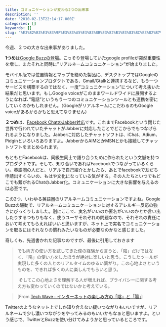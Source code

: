 ```yaml
---
title: コミュニケーションが変わる2つの出来事
description: ''
date: '2010-02-13T22:14:17.000Z'
categories: []
keywords: []
slug: "%E3%82%B3%E3%83%9F%E3%83%A5%E3%83%8B%E3%82%B1%E3%83%BC%E3%82%B7%E3%83%A7%E3%83%B3%E3%81%8C%E5%A4%89%E3%82%8F%E3%82%8B2%E3%81%A4%E3%81%AE%E5%87%BA%E..."
---
```

今週、２つの大きな出来事がありました。

**1つめ**は[Google Buzzの登場](http://googlejapan.blogspot.com/2010/02/google_10.html)。こっそり登場していたgoogle profileが突然重要性を増し、またそれと同時に”リアルネームコミュニケーション”が始まりました。

モバイル版では位置情報とマップを絡めた製品に、デスクトップではGoogleのコミュニケーションプロダクトである、Gmail/Gtalkと連携するなど、もう一つサービスを構築するのではなく、一度”コミュニケーション”について考え抜いた結果だと思います。もしGoogle voiceがこのままワールドワイドに展開するようになれば、”電話”というもう一つのコミュニケーションツールとも連携を密にしていくのかもしれません。（GoogleがリアルネームにこだわるのもGoogle voiceがあるからかもと思えてなりません）

**２つめ**は、[Facebook ChatのJabber対応](http://blog.facebook.com/blog.php?post=297991732130)です。これまでFacebookという閉じた世界で行われていたチャットがJabberに対応したことでどこからでもつなげられるようになりました。Jabberに対応したチャットソフトは、iChat、Adium、Pidginといろいろありますよ。JabberからAIMとかMSNとかも接続してチャットソフトをまとめられます。

もともとFacebookは、同級生同士で語り合うために作られたという文脈を持つプロダクトです。そして、知り合いであればFacebookでつながっているくらい。英語圏の人だと、リアルで自己紹介とかしたら、あとでfacebookで友だち申請出すくらいの、もはや文化になっている気がする。その人たちといつでもどこでも繋がれるChatのJabber化。コミュニケーションに大きな影響を与えるのは必至です。

この2つ、いわゆる英語圏のリアルネームコミュニケーションですよね。Google Buzzの騒動で、リアルネームコミュニケーションに対するアレルギー反応の強さにびっくりしました。別にここで、実名がいいのか匿名がいいのかとか言い出したりするつもりもなく、使うユーザそれぞれの問題なので、それぞれの責任において考えてもらえればいいと思いますが、ネット上で実名でコミュニケーションを取るにはそれなりの慣れみたいなものが必要なのかなと感じました。

奇しくも、先週書かれた記事なのですが、最後に引用しておきます

> でも両方の使い方を試してきた僕の経験から言うと、「陰」だけではなく、「陽」の使い方をしたほうが絶対に楽しいと思う。こうしたツールが実現した多くの人とのリアルタイムのゆるい繋がり。この心地よさというものを、できれば多くの人に楽しんでもらいと思う。  
>   
>  そしてこの心地よさを理解する人が増えれば、プライバシーに関する考え方も変わっていくのではないかと考えている。

> \[From [Tech Wave : インターネットの楽しみ方の「陰」と「陽」](http://techwave.jp/archives/51387870.html)\]

Twitterのようなネット上でしか知り合えない緩いつながりもいいですが、リアルネームで少し濃いつながりをやってみるのもいいかもなぁと思いますよ。という感じで、TwitterとBuzzを使い分けてみようかと思っているところです。